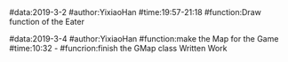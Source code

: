##
##
##
#data:2019-3-2
#author:YixiaoHan
#time:19:57-21:18
#function:Draw function of the Eater

#data:2019-3-4
#author:YixiaoHan
#function:make the Map for the Game
#time:10:32 - 
#funcrion:finish the GMap class Written Work
